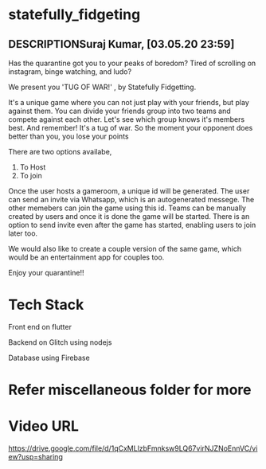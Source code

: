 # statefully_fidgeting



## DESCRIPTIONSuraj Kumar, [03.05.20 23:59]
Has the quarantine got you to your peaks of boredom?
Tired of scrolling on instagram, binge watching, and ludo?

We present you 'TUG OF WAR!' , by Statefully Fidgetting.


It's a unique game where you can not just play with your friends, but play against them.
You can divide your friends group into two teams and compete against each other.
Let's see which group knows it's members best.
And remember!
It's a tug of war. So the moment your opponent does better than you, you lose your points

There are two options availabe, 
1. To Host
2. To join

Once the user hosts a gameroom, a unique id will be generated. The user can send an invite via Whatsapp, which is an autogenerated messege. The other memebers can join the game using this id. Teams can be manually created by users and once it is done the game will be started.
There is an option to send invite even after the game has started, enabling users to join later too.


We would also like to create a couple version of the same game, which would be an entertainment app for couples too.



Enjoy your quarantine!!

# Tech Stack

Front end on flutter

Backend on Glitch using nodejs

Database using Firebase

# Refer miscellaneous folder for more

# Video URL
https://drive.google.com/file/d/1qCxMLlzbFmnksw9LQ67virNJZNoEnnVC/view?usp=sharing



